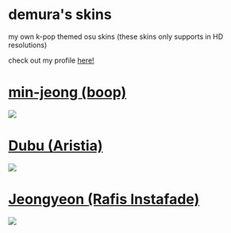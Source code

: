 # demura's skins
my own k-pop themed osu skins (these skins only supports in HD resolutions)

check out my profile [here!](https://osu.ppy.sh/u/demura_) 
       
 # [min-jeong (boop)](https://drive.google.com/file/d/1-8RL--EMmcLz2s0bbP7ESIxGICdNd3Uc/view?usp=sharing)
[![](https://cdn.discordapp.com/attachments/935012972630265897/1107012939694751916/screenshot008.png)](https://drive.google.com/file/d/1-8RL--EMmcLz2s0bbP7ESIxGICdNd3Uc/view?usp=sharing)
  
# [Dubu (Aristia)](https://drive.google.com/file/d/1dQb5162SEdNNP-0oZggM-iOoE7cmhxak/view?usp=sharing)
[![](https://cdn.discordapp.com/attachments/935012972630265897/1107013200337174598/screenshot009.png)](https://drive.google.com/file/d/1dQb5162SEdNNP-0oZggM-iOoE7cmhxak/view?usp=sharing)
  
# [Jeongyeon (Rafis Instafade)](https://drive.google.com/file/d/16iVuwyN4MPUMX3DFYxdk7t1JJlXrEoF9/view?usp=sharing)
[![](https://cdn.discordapp.com/attachments/935012972630265897/1107013421829996634/screenshot010.png)](https://drive.google.com/file/d/16iVuwyN4MPUMX3DFYxdk7t1JJlXrEoF9/view?usp=sharing)
